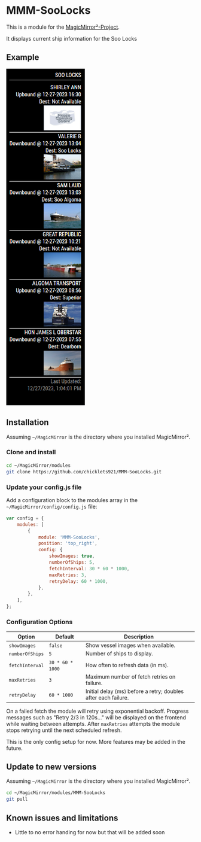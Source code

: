 # MMM-SooLocks

This is a module for the [MagicMirror²-Project](https://github.com/MichMich/MagicMirror/).

It displays current ship information for the Soo Locks

## Example

![](data/ship_data.png)

## Installation

Assuming `~/MagicMirror` is the directory where you installed MagicMirror².

### Clone and install

```bash
cd ~/MagicMirror/modules
git clone https://github.com/chicklets921/MMM-SooLocks.git
```

### Update your config.js file

Add a configuration block to the modules array in the `~/MagicMirror/config/config.js` file:

```js
var config = {
    modules: [
        {
            module: 'MMM-SooLocks',
            position: 'top_right',
            config: {
                showImages: true,
                numberOfShips: 5,
                fetchInterval: 30 * 60 * 1000,
                maxRetries: 3,
                retryDelay: 60 * 1000,
            },
        },
    ],
};
```

### Configuration Options

| Option | Default | Description |
|--------|---------|-------------|
| `showImages` | `false` | Show vessel images when available. |
| `numberOfShips` | `5` | Number of ships to display. |
| `fetchInterval` | `30 * 60 * 1000` | How often to refresh data (in ms). |
| `maxRetries` | `3` | Maximum number of fetch retries on failure. |
| `retryDelay` | `60 * 1000` | Initial delay (ms) before a retry; doubles after each failure. |

On a failed fetch the module will retry using exponential backoff. Progress
messages such as "Retry 2/3 in 120s..." will be displayed on the frontend while
waiting between attempts. After `maxRetries` attempts the module stops retrying
until the next scheduled refresh.

This is the only config setup for now. More features may be added in the future.

## Update to new versions

Assuming `~/MagicMirror` is the directory where you installed MagicMirror².

```bash
cd ~/MagicMirror/modules/MMM-SooLocks
git pull
```

## Known issues and limitations

-   Little to no error handing for now but that will be added soon
